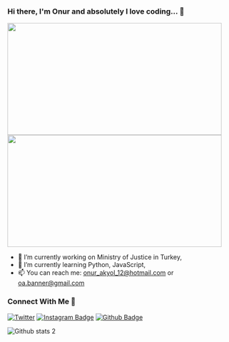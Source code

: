 ### Hi there, I'm Onur and absolutely I love coding... 👋 

<img src="https://i.imgur.com/MvMxQ1a.gif" width="480" height="251"> <img src="https://media0.giphy.com/media/coxQHKASG60HrHtvkt/giphy.gif?cid=ecf05e47wab268j5e6h0pu1pwjsivwasobwxtr7de1i137t2&rid=giphy.gif&ct=g" width="480" height="251">
- 🔭 I’m currently working on Ministry of Justice in Turkey,
- 🌱 I’m currently learning Python, JavaScript,
- 📫 You can reach me: onur_akyol_12@hotmail.com or oa.banner@gmail.com

### Connect With Me 👋 

[![Twitter](https://badgen.net/badge/icon/twitter?icon=twitter&label)](https://twitter.com/onrakyol)
[![Instagram Badge](https://img.shields.io/badge/-Instagram-C13584?style=flat-quare&labelColor=C13584&logo=instagram&logoColor=white&link=link)](https://www.instagram.com/onrakyol/)
[![Github Badge](https://img.shields.io/badge/-Github-000?style=quare&labelColor=000&logo=Github&logoColor=white&link=link)](https://github.com/onrakyol)

![Github stats 2](https://github-readme-stats.vercel.app/api?username=onrakyol&show_icons=true&theme=radical)

